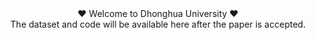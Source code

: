 <div align="center"> ❤️ Welcome to Dhonghua University ❤️</div>
<div align="center">The dataset and code will be available here after the paper is accepted.</div>
